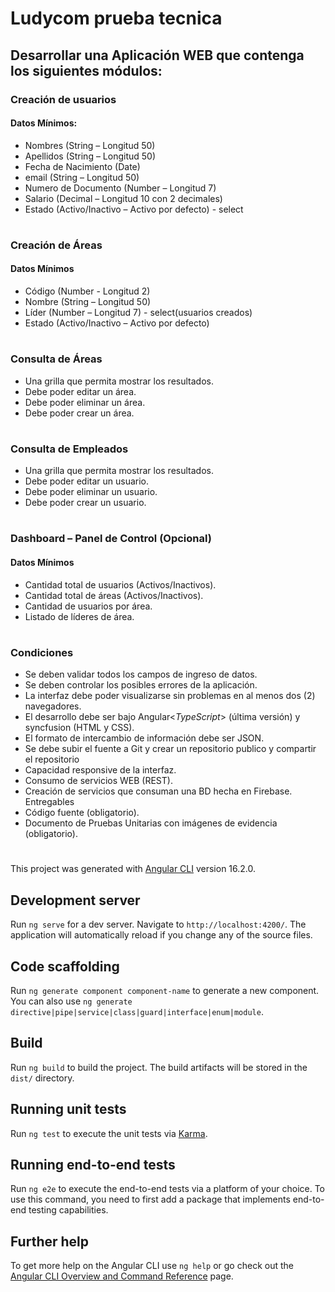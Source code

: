 # Ludycom prueba tecnica

## Desarrollar una Aplicación WEB que contenga los siguientes módulos:

### Creación de usuarios

#### Datos Mínimos:

- Nombres (String – Longitud 50)
- Apellidos (String – Longitud 50)
- Fecha de Nacimiento (Date)
- email (String – Longitud 50)
- Numero de Documento (Number – Longitud 7)
- Salario (Decimal – Longitud 10 con 2 decimales)
- Estado (Activo/Inactivo – Activo por defecto) - select

#

### Creación de Áreas

#### Datos Mínimos

- Código (Number - Longitud 2)
- Nombre (String – Longitud 50)
- Líder (Number – Longitud 7) - select(usuarios creados)
- Estado (Activo/Inactivo – Activo por defecto)

#

### Consulta de Áreas

- Una grilla que permita mostrar los resultados.
- Debe poder editar un área.
- Debe poder eliminar un área.
- Debe poder crear un área.

#

### Consulta de Empleados

- Una grilla que permita mostrar los resultados.
- Debe poder editar un usuario.
- Debe poder eliminar un usuario.
- Debe poder crear un usuario.

#

### Dashboard – Panel de Control (Opcional)

#### Datos Mínimos

- Cantidad total de usuarios (Activos/Inactivos).
- Cantidad total de áreas (Activos/Inactivos).
- Cantidad de usuarios por área.
- Listado de líderes de área.

#

### Condiciones

- Se deben validar todos los campos de ingreso de datos.
- Se deben controlar los posibles errores de la aplicación.
- La interfaz debe poder visualizarse sin problemas en al menos dos (2) navegadores.
- El desarrollo debe ser bajo Angular<_TypeScript_> (última versión) y syncfusion (HTML y CSS).
- El formato de intercambio de información debe ser JSON.
- Se debe subir el fuente a Git y crear un repositorio publico y compartir el repositorio
- Capacidad responsive de la interfaz.
- Consumo de servicios WEB (REST).
- Creación de servicios que consuman una BD hecha en Firebase.
  Entregables
- Código fuente (obligatorio).
- Documento de Pruebas Unitarias con imágenes de evidencia (obligatorio).

#

This project was generated with [Angular CLI](https://github.com/angular/angular-cli) version 16.2.0.

## Development server

Run `ng serve` for a dev server. Navigate to `http://localhost:4200/`. The application will automatically reload if you change any of the source files.

## Code scaffolding

Run `ng generate component component-name` to generate a new component. You can also use `ng generate directive|pipe|service|class|guard|interface|enum|module`.

## Build

Run `ng build` to build the project. The build artifacts will be stored in the `dist/` directory.

## Running unit tests

Run `ng test` to execute the unit tests via [Karma](https://karma-runner.github.io).

## Running end-to-end tests

Run `ng e2e` to execute the end-to-end tests via a platform of your choice. To use this command, you need to first add a package that implements end-to-end testing capabilities.

## Further help

To get more help on the Angular CLI use `ng help` or go check out the [Angular CLI Overview and Command Reference](https://angular.io/cli) page.

